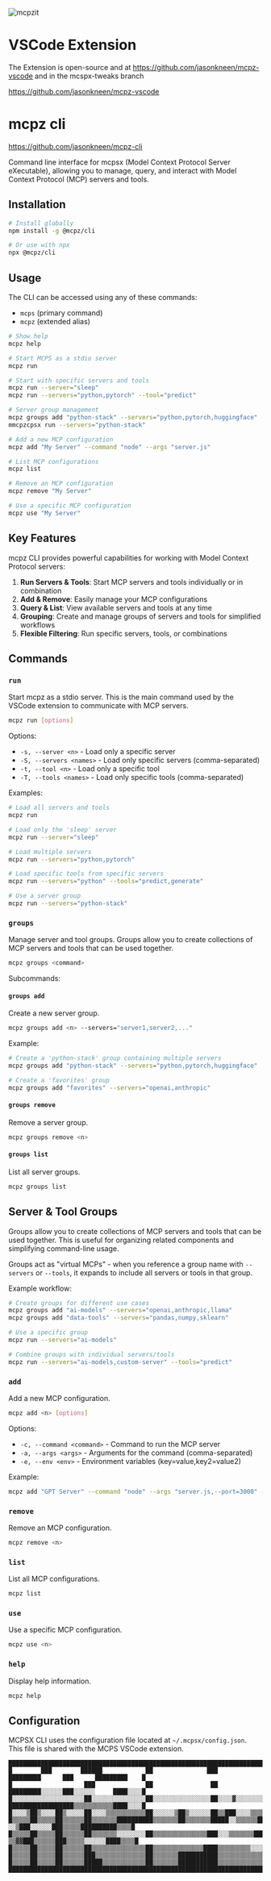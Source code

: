 
![mcpzit](https://github.com/user-attachments/assets/dfeed313-6960-4fc0-bd8f-7fa2050df700)


# VSCode Extension

The Extension is open-source and at https://github.com/jasonkneen/mcpz-vscode and in the mcspx-tweaks branch

https://github.com/jasonkneen/mcpz-vscode

# mcpz cli

https://github.com/jasonkneen/mcpz-cli

Command line interface for mcpsx (Model Context Protocol Server eXecutable), allowing you to manage, query, and interact with Model Context Protocol (MCP) servers and tools.

## Installation

```bash
# Install globally
npm install -g @mcpz/cli

# Or use with npx
npx @mcpz/cli
```

## Usage

The CLI can be accessed using any of these commands:
- `mcps` (primary command)
- `mcpz` (extended alias)

```bash
# Show help
mcpz help

# Start MCPS as a stdio server
mcpz run

# Start with specific servers and tools
mcpz run --server="sleep"
mcpz run --servers="python,pytorch" --tool="predict"

# Server group management
mcpz groups add "python-stack" --servers="python,pytorch,huggingface"
mmcpzcpsx run --servers="python-stack"

# Add a new MCP configuration
mcpz add "My Server" --command "node" --args "server.js"

# List MCP configurations
mcpz list

# Remove an MCP configuration
mcpz remove "My Server"

# Use a specific MCP configuration
mcpz use "My Server"
```

## Key Features

mcpz CLI provides powerful capabilities for working with Model Context Protocol servers:

1. **Run Servers & Tools**: Start MCP servers and tools individually or in combination
2. **Add & Remove**: Easily manage your MCP configurations
3. **Query & List**: View available servers and tools at any time
4. **Grouping**: Create and manage groups of servers and tools for simplified workflows
5. **Flexible Filtering**: Run specific servers, tools, or combinations

## Commands

### `run`

Start mcpz as a stdio server. This is the main command used by the VSCode extension to communicate with MCP servers.

```bash
mcpz run [options]
```

Options:
- `-s, --server <n>` - Load only a specific server
- `-S, --servers <names>` - Load only specific servers (comma-separated)
- `-t, --tool <n>` - Load only a specific tool
- `-T, --tools <names>` - Load only specific tools (comma-separated)

Examples:
```bash
# Load all servers and tools
mcpz run

# Load only the 'sleep' server
mcpz run --server="sleep"

# Load multiple servers
mcpz run --servers="python,pytorch"

# Load specific tools from specific servers
mcpz run --servers="python" --tools="predict,generate"

# Use a server group
mcpz run --servers="python-stack"
```

### `groups`

Manage server and tool groups. Groups allow you to create collections of MCP servers and tools that can be used together.

```bash
mcpz groups <command>
```

Subcommands:

#### `groups add`

Create a new server group.

```bash
mcpz groups add <n> --servers="server1,server2,..."
```

Example:
```bash
# Create a 'python-stack' group containing multiple servers
mcpz groups add "python-stack" --servers="python,pytorch,huggingface"

# Create a 'favorites' group
mcpz groups add "favorites" --servers="openai,anthropic"
```

#### `groups remove`

Remove a server group.

```bash
mcpz groups remove <n>
```

#### `groups list`

List all server groups.

```bash
mcpz groups list
```

## Server & Tool Groups

Groups allow you to create collections of MCP servers and tools that can be used together. This is useful for organizing related components and simplifying command-line usage.

Groups act as "virtual MCPs" - when you reference a group name with `--servers` or `--tools`, it expands to include all servers or tools in that group.

Example workflow:

```bash
# Create groups for different use cases
mcpz groups add "ai-models" --servers="openai,anthropic,llama"
mcpz groups add "data-tools" --servers="pandas,numpy,sklearn"

# Use a specific group
mcpz run --servers="ai-models"

# Combine groups with individual servers/tools
mcpz run --servers="ai-models,custom-server" --tools="predict"
```

### `add`

Add a new MCP configuration.

```bash
mcpz add <n> [options]
```

Options:
- `-c, --command <command>` - Command to run the MCP server
- `-a, --args <args>` - Arguments for the command (comma-separated)
- `-e, --env <env>` - Environment variables (key=value,key2=value2)

Example:
```bash
mcpz add "GPT Server" --command "node" --args "server.js,--port=3000" --env "API_KEY=abc123,DEBUG=true"
```

### `remove`

Remove an MCP configuration.

```bash
mcpz remove <n>
```

### `list`

List all MCP configurations.

```bash
mcpz list
```

### `use`

Use a specific MCP configuration.

```bash
mcpz use <n>
```

### `help`

Display help information.

```bash
mcpz help
```

## Configuration

MCPSX CLI uses the configuration file located at `~/.mcpsx/config.json`. This file is shared with the MCPS VSCode extension.

```
███████████████████████████████████████████████████████████████████████████████████████████████████████████████
█        ███        ██████            ██               ███               █████████      ███      █████████    █
█                    ███              ██                ██               █████████░░░░░░███░░░░░░     ████░░░░█
█░░░░░░░░░░░░░░░░░░░░██░░░░░░░░░░░░░░░██░░░░░░░░░░░░░░░░██░░░░▓░░░░░░░░░ ██████████████████▒▒▒▒▒▒▒▒▒▒▒████░░░░█
█░░░░▒██▒░░░░██▒░░░░░██░░░░▒▒▒▒▒▒▒▒▒▒▒██░░░░░░▒██▒░░░░░░██▒▒███░░░░▒▒▒▒███████████░░░░░░███▒▒▒▒▒▒▒▒▒▒▒████▒▒▒▒█
█▒▒▒▒▒██▒▒▒▒▒██▒▒▒▒▒▒██▒▒▒▒▒▒▒██████████▒▒▒▒▒▒▒██▒▒▒▒▒▒▒█████░░▒▒▒▒▒▒█████  ░░▒███░░░░░░███▒▒▒▒▒██████████▒▒▒▒█
█▒▒▒▒▒██▒▒▒▒▒██▒▒▒▒▒▒██▒▒▒▒▒▒▒░░░░░░░░██▒▒▒▒▒▒▒▒▒▒▒▒▒▒▒███░░░▒▒▒▒▒▒▒██████ ▒▒▓▓███▒▒▒▒▒▒███▒▒▒▒▒░░░░░░████▒▒▒▒█
█▒▒▒▒▒██▒▒▒▒▒██▒▒▒▒▒▒██▒▒▒▒▒▒▒▒▒▒▒▒▒▒▒██▒▒▒▒▒▒▒▒▒▒▒▒▒▒████▒▒▒▒▒▒▒▒▒░░░░░░█▓▓▓▓████▒▒▒▒▒▒███▒▒▒▒▒▒▒▒▒▒▒█████████
█▒▒▒▒▒██▒▒▒▒▒██▒▒▒▒▒▒███▒▒▒▒▒▒▒▒▒▒▒▒▒▒██▒▒▒▒▒▒▒███████████▒▒▒▒▒▒▒▒▒▒▒▒▒▒▒█████████▒▒▒▒▒▒████▒▒▒▒▒▒▒▒▒▒████░░░░█
█▒▒▒▒▒██▒▒▒▒▒██▒▒▒▒▒▒█████▒▒▒▒▒▒▒▒▒▒▒▒██▒▒▒▒▒▒▒███████████▒▒▒▒▒▒▒▒▒▒▒▒▒▒▒█████████▒▒▒▒▒▒█████▒▒▒▒▒▒▒▒▒████▒▒▒▒█
███████████████████████████████████████████████████████████████████████████████████████████████████████████████
```
